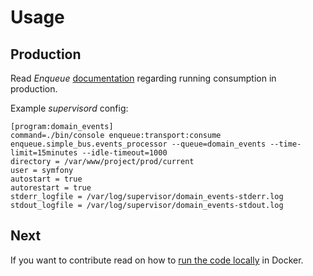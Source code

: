 # Usage

## Production

Read _Enqueue_ [documentation](https://github.com/php-enqueue/enqueue-dev/blob/master/docs/bundle/production_settings.md) regarding running consumption in production.

Example _supervisord_ config:

```
[program:domain_events]
command=./bin/console enqueue:transport:consume enqueue.simple_bus.events_processor --queue=domain_events --time-limit=15minutes --idle-timeout=1000
directory = /var/www/project/prod/current
user = symfony
autostart = true
autorestart = true
stderr_logfile = /var/log/supervisor/domain_events-stderr.log
stdout_logfile = /var/log/supervisor/domain_events-stdout.log
```

## Next

If you want to contribute read on how to [run the code locally](development.md) in Docker.  
